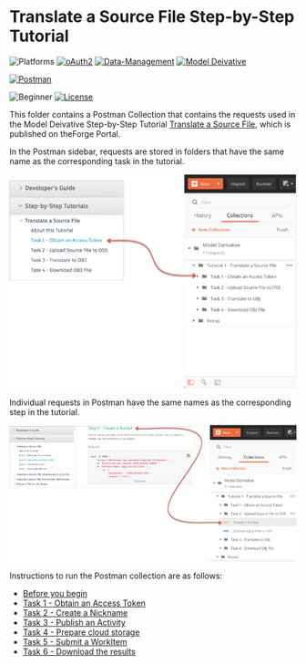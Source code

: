 # Translate a Source File Step-by-Step Tutorial

![Platforms](https://img.shields.io/badge/Web-Windows|MacOS-lightgray.svg)
[![oAuth2](https://img.shields.io/badge/Authentication-v1-green.svg)](http://developer.autodesk.com/)
[![Data-Management](https://img.shields.io/badge/Data%20Management-v2-green.svg)](http://developer.autodesk.com/)
[![Model Deivative](https://img.shields.io/badge/Model%20Derivative-v2-green.svg)](http://developer.autodesk.com/)

[![Postman](https://img.shields.io/badge/Postman-v7-orange.svg)](https://www.getpostman.com/)


![Beginner](https://img.shields.io/badge/Level-Beginner-green.svg)
[![License](https://img.shields.io/:license-MIT-blue.svg)](http://opensource.org/licenses/MIT)

This folder contains a Postman Collection that contains the requests used in the Model Deivative Step-by-Step Tutorial [Translate a Source File](https://forge.autodesk.com/en/docs/design-automation/v3/tutorials/3dsmax/), which is published on theForge Portal. 

In the Postman sidebar, requests are stored in folders that have the same name as the corresponding task in the tutorial.

![Forge portal menu to Postman](images/forge_portal_menu_2_postman_menu_01.png "Forge portal task to Postman mapping")

Individual requests in Postman have the same names as the corresponding step in the tutorial.

![Forge portal steps to Postman](images/forge_portal_menu_2_postman_menu_02.png "Forge portal task to Postman mapping")

Instructions to run the Postman collection are as follows:

- [Before you begin](instructions/before_you_begin.md)
- [Task 1 - Obtain an Access Token](instructions/task-1.md)
- [Task 2 - Create a Nickname](instructions/task-2.md)
- [Task 3 - Publish an Activity](instructions/task-3.md)
- [Task 4 - Prepare cloud storage](instructions/task-4.md)
- [Task 5 - Submit a WorkItem](instructions/task-5.md)
- [Task 6 - Download the results](instructions/task-6.md)







